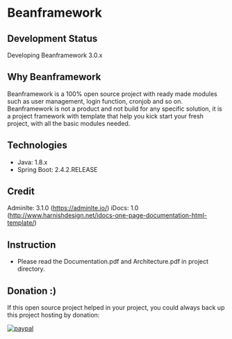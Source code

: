# Beanframework

## Development Status

Developing Beanframework 3.0.x

## Why Beanframework

Beanframework is a 100% open source project with ready made modules such as user management, login function, cronjob and so on. 
Beanframework is not a product and not build for any specific solution, it is a project framework with template that help you kick start your fresh project, with all the basic modules needed.

## Technologies

* Java: 1.8.x
* Spring Boot: 2.4.2.RELEASE

## Credit
Adminlte: 3.1.0 (https://adminlte.io/)
iDocs: 1.0 (http://www.harnishdesign.net/idocs-one-page-documentation-html-template/)

## Instruction

* Please read the Documentation.pdf and Architecture.pdf in project directory.

## Donation :)
If this open source project helped in your project, you could always back up this project hosting by donation: 

[![paypal](https://www.paypalobjects.com/en_US/i/btn/btn_donateCC_LG.gif)](https://www.paypal.com/cgi-bin/webscr?cmd=_s-xclick&hosted_button_id=QSJEVREPCXW72)
